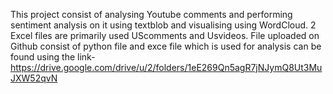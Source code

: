 This project consist of analysing Youtube comments and performing sentiment analysis on it using textblob and visualising using WordCloud.
2 Excel files are primarily used UScomments and Usvideos. File uploaded on Github consist of python file and exce file which is used for analysis can be found using the link-https://drive.google.com/drive/u/2/folders/1eE269Qn5agR7jNJymQ8Ut3MuJXW52qvN
